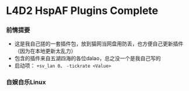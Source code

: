# L4D2 HspAF Plugins Complete

### 前情提要
* 这是我自己搓的一套插件包，放到猫网当网盘用防丢，也方便自己更新插件（因为在本地更新太乱力）
* 包含的插件来自五湖四海的各位dalao，总之没一个是我自己写的
* 启动项： `+sv_lan 0`、 `-tickrate <Value>`

### 自娱自乐Linux
